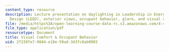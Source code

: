 ```yaml
---
content_type: resource
description: Lecture presentation on daylighting in Leadership in Energy and Environmental
  Design (LEED), exterior views, occupant behavior, glare, and visual comfort.
file: /media/https%3A/open-learning-course-data-rc.s3.amazonaws.com/4-430-daylighting-spring-2012/2f239fe79844e18e59ad343fc8ab0903_MIT4_430S12_lec13.pdf
file_type: application/pdf
resourcetype: Document
title: Visual Comfort & Occupant Behavior
uid: 2f239fe7-9844-e18e-59ad-343fc8ab0903
---
```

